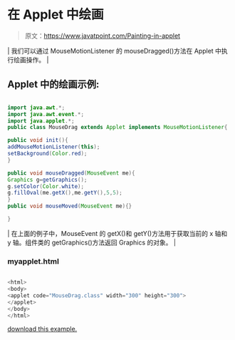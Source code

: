 # 在 Applet 中绘画

> 原文：<https://www.javatpoint.com/Painting-in-applet>

| 我们可以通过 MouseMotionListener 的 mouseDragged()方法在 Applet 中执行绘画操作。 |

## Applet 中的绘画示例:

<applet code="MouseDrag.class" height="300" width="500"></applet>

```java

import java.awt.*;
import java.awt.event.*;
import java.applet.*;
public class MouseDrag extends Applet implements MouseMotionListener{

public void init(){
addMouseMotionListener(this);
setBackground(Color.red);
}

public void mouseDragged(MouseEvent me){
Graphics g=getGraphics();
g.setColor(Color.white);
g.fillOval(me.getX(),me.getY(),5,5);
}
public void mouseMoved(MouseEvent me){}

}

```

| 在上面的例子中，MouseEvent 的 getX()和 getY()方法用于获取当前的 x 轴和 y 轴。组件类的 getGraphics()方法返回 Graphics 的对象。 |

### myapplet.html

```java

<html>
<body>
<applet code="MouseDrag.class" width="300" height="300">
</applet>
</body>
</html>

```

[download this example.](https://static.javatpoint.com/src/applet/MouseApplet.jar)